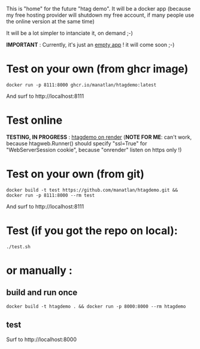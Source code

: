 This is "home" for the future "htag demo". It will be a docker app (because my free hosting provider will shutdown my free account, if many people use the online version at the same time)

It will be a lot simpler to intanciate it, on demand ;-)

**IMPORTANT** : Currently, it's just an [empty app](app/app.py) !
it will come soon ;-)

# Test on your own (from ghcr image)

    docker run -p 8111:8000 ghcr.io/manatlan/htagdemo:latest

And surf to http://localhost:8111

# Test online

**TESTING, IN PROGRESS** : [htagdemo on render](https://htagdemo.onrender.com/)
(**NOTE FOR ME**: can't work, because htagweb.Runner() should specify "ssl=True" for "WebServerSession cookie", because "onrender" listen on https only !)


# Test on your own (from git)

    docker build -t test https://github.com/manatlan/htagdemo.git && docker run -p 8111:8000 --rm test

And surf to http://localhost:8111

# Test (if you got the repo on local):

    ./test.sh

# or manually :

## build and run once

    docker build -t htagdemo . && docker run -p 8000:8000 --rm htagdemo

## test

Surf to http://localhost:8000